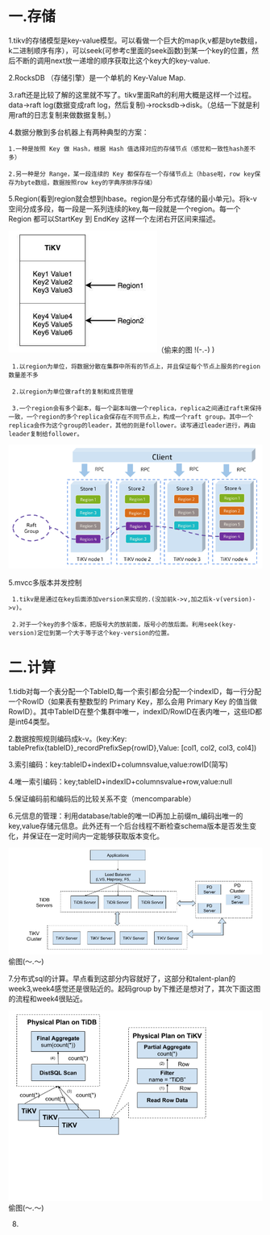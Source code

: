 # 一.存储

1.tikv的存储模型是key-value模型。可以看做一个巨大的map(k,v都是byte数组，k二进制顺序有序），可以seek(可参考c里面的seek函数)到某一个key的位置，然后不断的调用next放一递增的顺序获取比这个key大的key-value.

2.RocksDB （存储引擎）是一个单机的 Key-Value Map.

3.raft还是比较了解的这里就不写了。tikv里面Raft的利用大概是这样一个过程。
data->raft log(数据变成raft log，然后复制)->rocksdb->disk。（总结一下就是利用raft的日志复制来做数据复制。）

4.数据分散到多台机器上有两种典型的方案：

    1.一种是按照 Key 做 Hash，根据 Hash 值选择对应的存储节点（感觉和一致性hash差不多）
    
    2.另一种是分 Range，某一段连续的 Key 都保存在一个存储节点上（hbase啦，row key保存为byte数组，数据按照row key的字典序排序存储）
    
5.Region(看到region就会想到hbase。region是分布式存储的最小单元)。将k-v空间分成多段，每一段是一系列连续的key,每一段就是一个region。每一个 Region 都可以StartKey 到 EndKey 这样一个左闭右开区间来描述。

![](v2-50c0dbe1ddd1744817b9b658120d2613_hd.jpg)（偷来的图  !(-.-)  )
     
     1.以region为单位，将数据分散在集群中所有的节点上，并且保证每个节点上服务的region数量差不多
     
     2.以region为单位做raft的复制和成员管理
     
     3.一个region会有多个副本，每一个副本叫做一个replica，replica之间通过raft来保持一致，一个region的多个replica会保存在不同节点上，构成一个raft group。其中一个replica会作为这个group的leader，其他的则是follower。读写通过leader进行，再由leader复制给follower。
     
![](4.png)

5.mvcc多版本并发控制

     1.tikv是是通过在key后面添加version来实现的.(没加前k->v,加之后k-v(version)->v)。
     
     2.对于一个key的多个版本，把版号大的放前面，版号小的放后面。利用seek(key-version)定位到第一个大于等于这个key-version的位置。

# 二.计算

1.tidb对每一个表分配一个TableID,每一个索引都会分配一个indexID，每一行分配一个RowID（如果表有整数型的 Primary Key，那么会用 Primary Key 的值当做 RowID）。其中TableID在整个集群中唯一，indexID/RowID在表内唯一，这些ID都是int64类型。

2.数据按照规则编码成k-v。(key:Key: tablePrefix{tableID}_recordPrefixSep{rowID},Value: [col1, col2, col3, col4])

3.索引编码：key:tableID+indexID+columnsvalue,value:rowID(简写)

4.唯一索引编码：key;tableID+indexID+columnsvalue+row,value:null

5.保证编码前和编码后的比较关系不变（mencomparable）

6.元信息的管理：利用database/table的唯一ID再加上前缀m_编码出唯一的key,value存储元信息。此外还有一个后台线程不断检查schema版本是否发生变化，并保证在一定时间内一定能够获取版本变化。

![](2.png)偷图(～.～)

7.分布式sql的计算。早点看到这部分内容就好了，这部分和talent-plan的week3,week4感觉还是很贴近的。起码group by下推还是想对了，其次下面这图的流程和week4很贴近。

![](1.png)偷图(～.～)

8.



     

     


